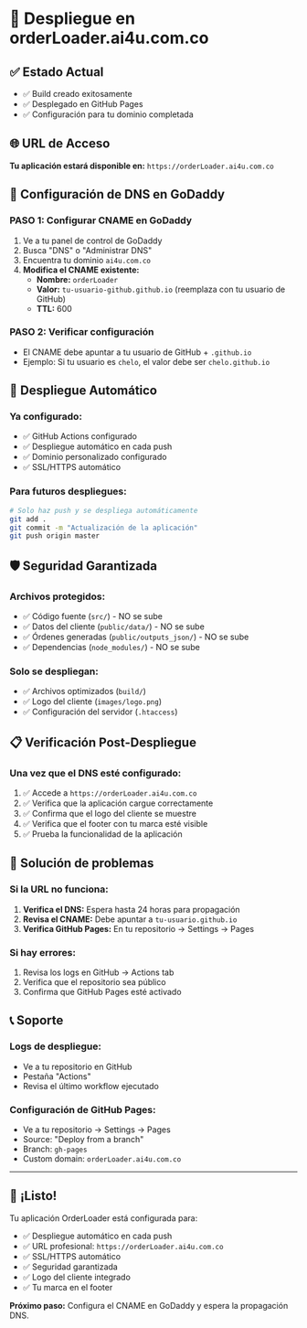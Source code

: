 # 🚀 Despliegue en orderLoader.ai4u.com.co

## ✅ **Estado Actual**
- ✅ Build creado exitosamente
- ✅ Desplegado en GitHub Pages
- ✅ Configuración para tu dominio completada

## 🌐 **URL de Acceso**
**Tu aplicación estará disponible en:** `https://orderLoader.ai4u.com.co`

## 🔧 **Configuración de DNS en GoDaddy**

### **PASO 1: Configurar CNAME en GoDaddy**
1. Ve a tu panel de control de GoDaddy
2. Busca "DNS" o "Administrar DNS"
3. Encuentra tu dominio `ai4u.com.co`
4. **Modifica el CNAME existente:**
   - **Nombre:** `orderLoader`
   - **Valor:** `tu-usuario-github.github.io` (reemplaza con tu usuario de GitHub)
   - **TTL:** 600

### **PASO 2: Verificar configuración**
- El CNAME debe apuntar a tu usuario de GitHub + `.github.io`
- Ejemplo: Si tu usuario es `chelo`, el valor debe ser `chelo.github.io`

## 🚀 **Despliegue Automático**

### **Ya configurado:**
- ✅ GitHub Actions configurado
- ✅ Despliegue automático en cada push
- ✅ Dominio personalizado configurado
- ✅ SSL/HTTPS automático

### **Para futuros despliegues:**
```bash
# Solo haz push y se despliega automáticamente
git add .
git commit -m "Actualización de la aplicación"
git push origin master
```

## 🛡️ **Seguridad Garantizada**

### **Archivos protegidos:**
- ✅ Código fuente (`src/`) - NO se sube
- ✅ Datos del cliente (`public/data/`) - NO se sube
- ✅ Órdenes generadas (`public/outputs_json/`) - NO se sube
- ✅ Dependencias (`node_modules/`) - NO se sube

### **Solo se despliegan:**
- ✅ Archivos optimizados (`build/`)
- ✅ Logo del cliente (`images/logo.png`)
- ✅ Configuración del servidor (`.htaccess`)

## 📋 **Verificación Post-Despliegue**

### **Una vez que el DNS esté configurado:**
1. ✅ Accede a `https://orderLoader.ai4u.com.co`
2. ✅ Verifica que la aplicación cargue correctamente
3. ✅ Confirma que el logo del cliente se muestre
4. ✅ Verifica que el footer con tu marca esté visible
5. ✅ Prueba la funcionalidad de la aplicación

## 🚨 **Solución de problemas**

### **Si la URL no funciona:**
1. **Verifica el DNS:** Espera hasta 24 horas para propagación
2. **Revisa el CNAME:** Debe apuntar a `tu-usuario.github.io`
3. **Verifica GitHub Pages:** En tu repositorio → Settings → Pages

### **Si hay errores:**
1. Revisa los logs en GitHub → Actions tab
2. Verifica que el repositorio sea público
3. Confirma que GitHub Pages esté activado

## 📞 **Soporte**

### **Logs de despliegue:**
- Ve a tu repositorio en GitHub
- Pestaña "Actions"
- Revisa el último workflow ejecutado

### **Configuración de GitHub Pages:**
- Ve a tu repositorio → Settings → Pages
- Source: "Deploy from a branch"
- Branch: `gh-pages`
- Custom domain: `orderLoader.ai4u.com.co`

---

## 🎉 **¡Listo!**

Tu aplicación OrderLoader está configurada para:
- ✅ Despliegue automático en cada push
- ✅ URL profesional: `https://orderLoader.ai4u.com.co`
- ✅ SSL/HTTPS automático
- ✅ Seguridad garantizada
- ✅ Logo del cliente integrado
- ✅ Tu marca en el footer

**Próximo paso:** Configura el CNAME en GoDaddy y espera la propagación DNS.
